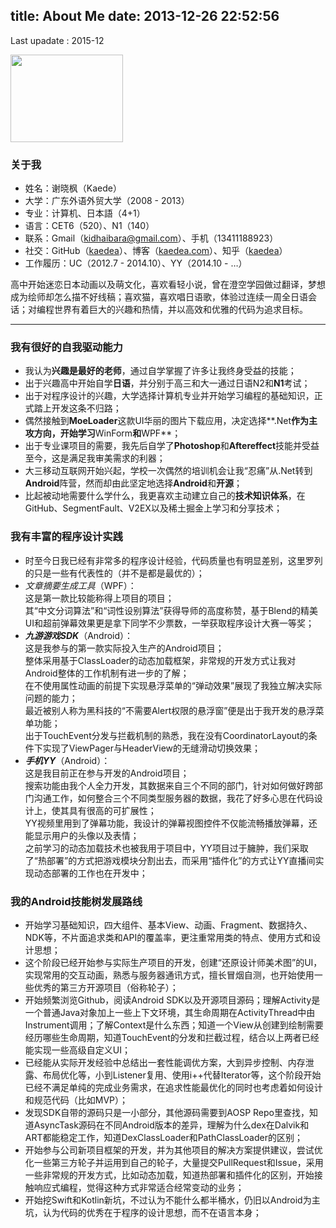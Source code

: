 title: About Me
date: 2013-12-26 22:52:56
---

Last upadate : 2015-12

<div class="float-cv-avatar" style="width:180px; height:140px; object-fit:cover;">
    <img style="width:100%; height:100%; object-fit:cover;" src="http://7xih5c.com1.z0.glb.clouddn.com/15-12-13/50270186.jpg" alt="" title="Kaede Akatsuki"/>
</div>

### 关于我

 - 姓名：谢晓枫（Kaede）
 - 大学：广东外语外贸大学（2008 - 2013）
 - 专业：计算机、日本語（4+1）
 - 语言：CET6（520）、N1（140）
 - 联系：Gmail（kidhaibara@gmail.com）、手机（13411188923）
 - 社交：GitHub（[kaedea](https://github.com/kaedea)）、博客（[kaedea.com](http://kaedea.com/)）、知乎（[kaedea](http://www.zhihu.com/people/kaedea)）
 - 工作履历：UC（2012.7 - 2014.10）、YY（2014.10 - …）

高中开始迷恋日本动画以及萌文化，喜欢看轻小说，曾在澄空学园做过翻译，梦想成为绘师却怎么描不好线稿；喜欢猫，喜欢唱日语歌，体验过连续一周全日语会话；对编程世界有着巨大的兴趣和热情，并以高效和优雅的代码为追求目标。

----------

### 我有很好的自我驱动能力

 - 我认为**兴趣是最好的老师**，通过自学掌握了许多让我终身受益的技能；
 - 出于兴趣高中开始自学**日语**，并分别于高三和大一通过日语N2和**N1**考试；
 - 出于对程序设计的兴趣，大学选择计算机专业并开始学习编程的基础知识，正式踏上开发这条不归路；
 - 偶然接触到**MoeLoader**这款UI华丽的图片下载应用，决定选择**.Net**作为主攻方向，开始学习**WinForm**和**WPF**；
 - 出于专业课项目的需要，我先后自学了**Photoshop**和**Aftereffect**技能并受益至今，这是满足我审美需求的利器；
 - 大三移动互联网开始兴起，学校一次偶然的培训机会让我“忍痛”从.Net转到**Android**阵营，然而却由此坚定地选择**Android**和**开源**；
 - 比起被动地需要什么学什么，我更喜欢主动建立自己的**技术知识体系**，在GitHub、SegmentFault、V2EX以及稀土掘金上学习和分享技术；
 
### 我有丰富的程序设计实践
 - 时至今日我已经有非常多的程序设计经验，代码质量也有明显差别，这里罗列的只是一些有代表性的（并不是都是最优的）；
 - *文章摘要生成工具*（WPF）：<br>这是第一款比较能称得上项目的项目；<br>其“中文分词算法”和“词性设别算法”获得导师的高度称赞，基于Blend的精美UI和超前弹幕效果更是拿下同学不少票数，一举获取程序设计大赛一等奖；
 - ***九游游戏SDK***（Android）：<br>这是我参与的第一款实际投入生产的Android项目；<br>整体采用基于ClassLoader的动态加载框架，非常规的开发方式让我对Android整体的工作机制有进一步的了解；<br>在不使用属性动画的前提下实现悬浮菜单的“弹动效果”展现了我独立解决实际问题的能力；<br>最近被别人称为黑科技的“不需要Alert权限的悬浮窗”便是出于我开发的悬浮菜单功能；<br>出于TouchEvent分发与拦截机制的熟悉，我在没有CoordinatorLayout的条件下实现了ViewPager与HeaderView的无缝滑动切换效果；
 - ***手机YY***（Android）：<br>这是我目前正在参与开发的Android项目；<br>搜索功能由我个人全力开发，其数据来自三个不同的部门，针对如何做好跨部门沟通工作，如何整合三个不同类型服务器的数据，我花了好多心思在代码设计上，使其具有很高的可扩展性；<br>YY视频里用到了弹幕功能，我设计的弹幕视图控件不仅能流畅播放弹幕，还能显示用户的头像以及表情；<br>之前学习的动态加载技术也被我用于项目中，YY项目过于臃肿，我们采取了“热部署”的方式把游戏模块分割出去，而采用“插件化”的方式让YY直播间实现动态部署的工作也在开发中；

### 我的Android技能树发展路线

 - 开始学习基础知识，四大组件、基本View、动画、Fragment、数据持久、NDK等，不片面追求类和API的覆盖率，更注重常用类的特点、使用方式和设计思想；
 - 这个阶段已经开始参与实际生产项目的开发，创建“还原设计师美术图”的UI，实现常用的交互动画，熟悉与服务器通讯方式，擅长冒烟自测，也开始使用一些优秀的第三方开源项目（俗称轮子）；
 - 开始频繁浏览Github，阅读Android SDK以及开源项目源码；理解Activity是一个普通Java对象加上一些上下文环境，其生命周期在ActivityThread中由Instrument调用；了解Context是什么东西；知道一个View从创建到绘制需要经历哪些生命周期，知道TouchEvent的分发和拦截过程，结合以上两者已经能实现一些高级自定义UI；
 - 已经能从实际开发经验中总结出一套性能调优方案，大到异步控制、内存泄露、布局优化等，小到Listener复用、使用i++代替Iterator等，这个阶段开始已经不满足单纯的完成业务需求，在追求性能最优化的同时也考虑着如何设计和规范代码（比如MVP）；
 - 发现SDK自带的源码只是一小部分，其他源码需要到AOSP Repo里查找，知道AsyncTask源码在不同Android版本的差异，理解为什么dex在Dalvik和ART都能稳定工作，知道DexClassLoader和PathClassLoader的区别；
 - 开始参与公司新项目框架的开发，并为其他项目的解决方案提供建议，尝试优化一些第三方轮子并运用到自己的轮子，大量提交PullRequest和Issue，采用一些非常规的开发方式，比如动态加载，知道热部署和插件化的区别，开始接触响应式编程，觉得这种方式非常适合经常变动的业务；
 - 开始挖Swift和Kotlin新坑，不过认为不能什么都半桶水，仍旧以Android为主坑，认为代码的优秀在于程序的设计思想，而不在语言本身；
